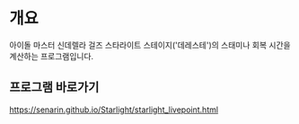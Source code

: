 # 개요
아이돌 마스터 신데렐라 걸즈 스타라이트 스테이지('데레스테')의 스태미나 회복 시간을 계산하는 프로그램입니다.

## 프로그램 바로가기
https://senarin.github.io/Starlight/starlight_livepoint.html
